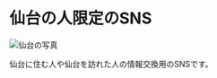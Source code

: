 # 仙台の人限定のSNS

![仙台の写真](https://icotto.k-img.com/system/press_images/000/197/066/87b8abf24b65d30b2d7af8b5c2110bdaeecce6a6.jpeg?1500593870)

仙台に住む人や仙台を訪れた人の情報交換用のSNSです。

<!-- ## Getting Started

For help getting started with Flutter, view our online
[documentation](https://flutter.io/). -->
